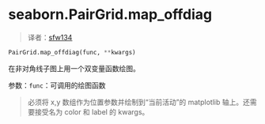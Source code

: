 # seaborn.PairGrid.map_offdiag

> 译者：[sfw134](https://github.com/sfw134)

```py
PairGrid.map_offdiag(func, **kwargs)
```

在非对角线子图上用一个双变量函数绘图。

参数：`func`：可调用的绘图函数

> 必须将 x,y 数组作为位置参数并绘制到“当前活动”的 matplotlib 轴上。还需要接受名为 color 和 label 的 kwargs。

